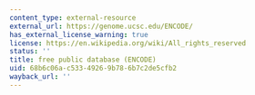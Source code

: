 ```yaml
---
content_type: external-resource
external_url: https://genome.ucsc.edu/ENCODE/
has_external_license_warning: true
license: https://en.wikipedia.org/wiki/All_rights_reserved
status: ''
title: free public database (ENCODE)
uid: 68b6c06a-c533-4926-9b78-6b7c2de5cfb2
wayback_url: ''
---
```

